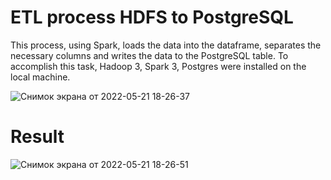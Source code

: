 # ETL process HDFS to PostgreSQL

This process, using Spark, loads the data into the dataframe, separates the necessary columns and writes the data to the PostgreSQL table.
To accomplish this task, Hadoop 3, Spark 3, Postgres were installed on the local machine.

![Снимок экрана от 2022-05-21 18-26-37](https://user-images.githubusercontent.com/89353523/169658440-7d2da33c-0e67-4c0c-9d52-e9431749844a.png)

# Result

![Снимок экрана от 2022-05-21 18-26-51](https://user-images.githubusercontent.com/89353523/169658472-b950c7d4-82aa-42a5-8534-27a816079561.png)
